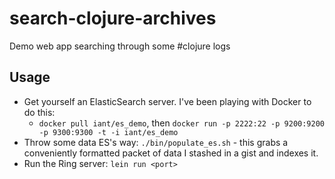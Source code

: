 # search-clojure-archives

Demo web app searching through some #clojure logs

## Usage

* Get yourself an ElasticSearch server. I've been playing with Docker
  to do this:
  * `docker pull iant/es_demo`, then
  `docker run -p 2222:22 -p 9200:9200 -p 9300:9300 -t -i iant/es_demo`
* Throw some data ES's way: `./bin/populate_es.sh` - this grabs a
  conveniently formatted packet of data I stashed in a gist and
  indexes it.
* Run the Ring server: `lein run <port>`
